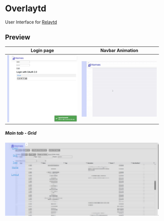 # Overlaytd

User Interface for [Relaytd](https://github.com/Stickykenny/Relaytd)

## Preview

| Login page                                                                                                                                            | Navbar Animation                                                                                                                          |
| ----------------------------------------------------------------------------------------------------------------------------------------------------- | ----------------------------------------------------------------------------------------------------------------------------------------- |
| <img src="./.github/preview/overlaytd_login_preview_1.jpg" alt="Login Page with Toastr Notification preview" title="Login Page preview" width="400"/> | <img src="./.github/preview/overlaytd_navbar_preview_1.gif" alt="Navbar animation preview" title="Navbar animation preview" width="400"/> |

##### Main tab - Grid

<img src="./.github/preview/overlaytd_grid_preview_1.jpg" alt="Grid page preview" title="Grid page preview" width="700"/>
